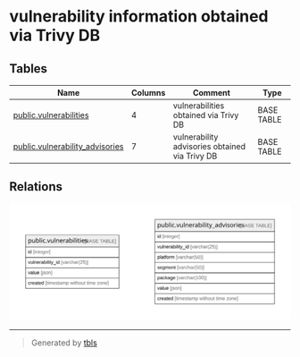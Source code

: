 # vulnerability information obtained via Trivy DB

## Tables

| Name | Columns | Comment | Type |
| ---- | ------- | ------- | ---- |
| [public.vulnerabilities](public.vulnerabilities.md) | 4 | vulnerabilities obtained via Trivy DB | BASE TABLE |
| [public.vulnerability_advisories](public.vulnerability_advisories.md) | 7 | vulnerability advisories obtained via Trivy DB | BASE TABLE |

## Relations

![er](schema.svg)

---

> Generated by [tbls](https://github.com/k1LoW/tbls)
